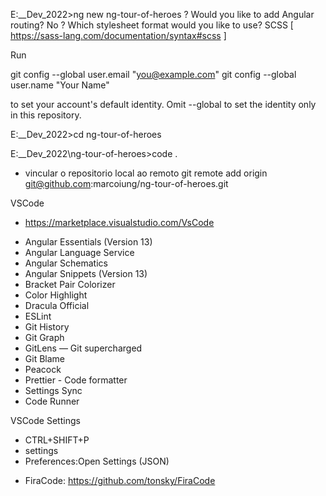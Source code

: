 E:\__Dev\_2022>ng new ng-tour-of-heroes
? Would you like to add Angular routing? No
? Which stylesheet format would you like to use? SCSS   [ https://sass-lang.com/documentation/syntax#scss
 ]

 Run

  git config --global user.email "you@example.com"
  git config --global user.name "Your Name"


to set your account's default identity.
Omit --global to set the identity only in this repository.


E:\__Dev\_2022>cd ng-tour-of-heroes

E:\__Dev\_2022\ng-tour-of-heroes>code .

* vincular o repositorio local ao remoto
git remote add origin git@github.com:marcoiung/ng-tour-of-heroes.git



VSCode 
- https://marketplace.visualstudio.com/VsCode

* Angular Essentials (Version 13)
* Angular Language Service
* Angular Schematics
* Angular Snippets (Version 13)
* Bracket Pair Colorizer
* Color Highlight
* Dracula Official
* ESLint
* Git History
* Git Graph
* GitLens — Git supercharged
* Git Blame
* Peacock
* Prettier - Code formatter
* Settings Sync
* Code Runner


VSCode Settings
* CTRL+SHIFT+P 
* settings
* Preferences:Open Settings (JSON)
- FiraCode: https://github.com/tonsky/FiraCode





